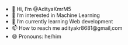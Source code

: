 - 👋 Hi, I’m @AdityaKmrM5
- 👀 I’m interested in Machine Learning
- 🌱 I’m currently learning Web development
- 📫 How to reach me adityakr8681@gmail,com
- 😄 Pronouns: he/him

<!---
AdityaKmrM5/AdityaKmrM5 is a ✨ special ✨ repository because its `README.md` (this file) appears on your GitHub profile.
You can click the Preview link to take a look at your changes.
--->

